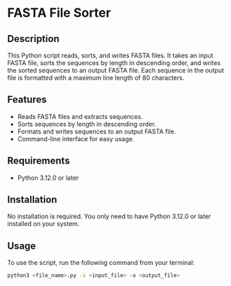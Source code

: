 # FASTA File Sorter

## Description

This Python script reads, sorts, and writes FASTA files. It takes an input FASTA file, sorts the sequences by length in descending order, and writes the sorted sequences to an output FASTA file. Each sequence in the output file is formatted with a maximum line length of 80 characters.

## Features

- Reads FASTA files and extracts sequences.
- Sorts sequences by length in descending order.
- Formats and writes sequences to an output FASTA file.
- Command-line interface for easy usage.

## Requirements

- Python 3.12.0 or later

## Installation

No installation is required. You only need to have Python 3.12.0 or later installed on your system.

## Usage

To use the script, run the following command from your terminal:

```bash
python3 <file_name>.py -i <input_file> -o <output_file>
